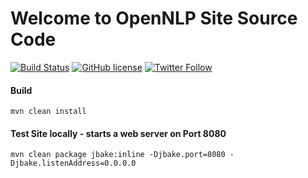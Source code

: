 <!--
   Licensed to the Apache Software Foundation (ASF) under one
   or more contributor license agreements.  See the NOTICE file
   distributed with this work for additional information
   regarding copyright ownership.  The ASF licenses this file
   to you under the Apache License, Version 2.0 (the
   "License"); you may not use this file except in compliance
   with the License.  You may obtain a copy of the License at

     http://www.apache.org/licenses/LICENSE-2.0

   Unless required by applicable law or agreed to in writing,
   software distributed under the License is distributed on an
   "AS IS" BASIS, WITHOUT WARRANTIES OR CONDITIONS OF ANY
   KIND, either express or implied.  See the License for the
   specific language governing permissions and limitations
   under the License. 
-->

Welcome to OpenNLP Site Source Code
====================================

[![Build Status](https://api.travis-ci.org/apache/opennlp.svg?branch=master)](https://travis-ci.org/apache/opennlp-site)
[![GitHub license](https://img.shields.io/badge/license-Apache%202-blue.svg)](https://raw.githubusercontent.com/apache/opennlp/master/LICENSE)
[![Twitter Follow](https://img.shields.io/twitter/follow/ApacheOpennlp.svg?style=social)](https://twitter.com/ApacheOpenNLP)

#### Build

`mvn clean install`

#### Test Site locally - starts a web server on Port 8080
`mvn clean package jbake:inline -Djbake.port=8080 -Djbake.listenAddress=0.0.0.0`

